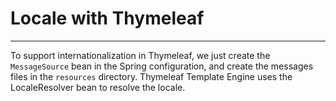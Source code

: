 # Locale with Thymeleaf
---

To support internationalization in Thymeleaf, we just create the `MessageSource` bean in the Spring configuration, and 
create the messages files in the `resources` directory. Thymeleaf Template Engine uses the LocaleResolver bean
to resolve the locale.
